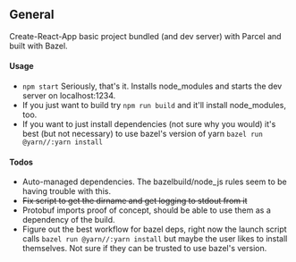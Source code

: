 ## General

Create-React-App basic project bundled (and dev server) with Parcel and built with Bazel. 

#### Usage

* `npm start` Seriously, that's it. Installs node_modules and starts the dev server on localhost:1234. 
* If you just want to build try `npm run build` and it'll install node_modules, too.
* If you want to just install dependencies (not sure why you would) it's best (but not necessary) to use bazel's version of yarn `bazel run @yarn//:yarn install`

#### Todos

* Auto-managed dependencies. The bazelbuild/node_js rules seem to be having trouble with this. 
* ~~Fix script to get the dirname and get logging to stdout from it~~
* Protobuf imports proof of concept, should be able to use them as a dependency of the build.
* Figure out the best workflow for bazel deps, right now the launch script calls `bazel run @yarn//:yarn install` but maybe the user likes to install themselves. Not sure if they can be trusted to use bazel's version.
